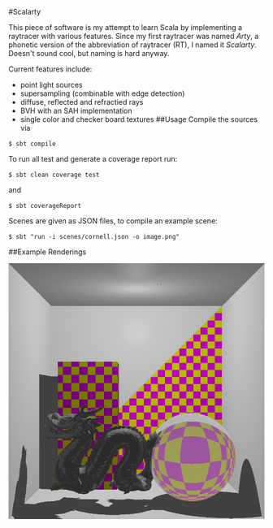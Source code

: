 #Scalarty

This piece of software is my attempt to learn Scala by implementing a raytracer with various features.
Since my first raytracer was named *Arty*, a phonetic version of the abbreviation of raytracer (RT), I named it 
 *Scalarty*. Doesn't sound cool, but naming is hard anyway.
 
 Current features include:
  - point light sources
  - supersampling (combinable with edge detection)
  - diffuse, reflected and refractied rays
  - BVH with an SAH implementation
  - single color and checker board textures
##Usage
 Compile the sources via 
 ```
 $ sbt compile
 ```
 To run all test and generate a coverage report run:
 ```
 $ sbt clean coverage test
 ``` 
 and 
 ```
 $ sbt coverageReport
 ```
 
 Scenes are given as JSON files, to compile an example scene:
 ```
 $ sbt "run -i scenes/cornell.json -o image.png"

```
 
##Example Renderings
 
![Start screen](./renderings/image.png)